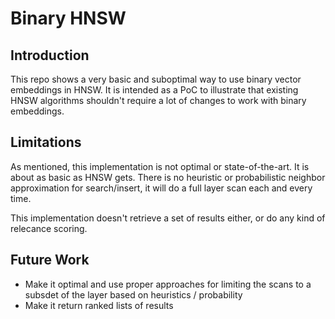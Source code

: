 # Binary HNSW

## Introduction
This repo shows a very basic and suboptimal way to use binary vector embeddings in HNSW.  It is intended as a PoC to illustrate
that existing HNSW algorithms shouldn't require a lot of changes to work with binary embeddings. 

## Limitations
As mentioned, this implementation is not optimal or state-of-the-art.  It is about as basic as HNSW gets.  There is no heuristic
or probabilistic neighbor approximation for search/insert, it will do a full layer scan each and every time.

This implementation doesn't retrieve a set of results either, or do any kind of relecance scoring. 

## Future Work
- Make it optimal and use proper approaches for limiting the scans to a subsdet of the layer based on heuristics / probability
- Make it return ranked lists of results 

